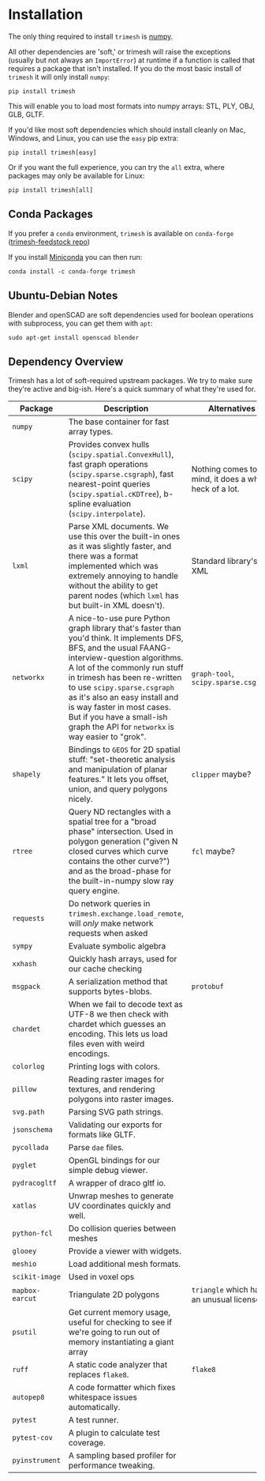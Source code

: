 Installation
=====================

The only thing required to install `trimesh` is
[numpy](http://www.numpy.org/).

All other dependencies are \'soft,\' or trimesh will raise the exceptions (usually but not always an `ImportError`) at runtime if a function is called that requires a package that isn\'t installed. If you do the most basic install of `trimesh` it will only install `numpy`:

```
pip install trimesh
```

This will enable you to load most formats into numpy arrays: STL, PLY, OBJ, GLB, GLTF.

If you\'d like most soft dependencies which should install cleanly on Mac, Windows, and Linux, you can use the `easy` pip extra:

```
pip install trimesh[easy]
```

Or if you want the full experience, you can try the `all` extra, where packages may only be available for Linux:
```
pip install trimesh[all]
```


Conda Packages
--------------

If you prefer a `conda` environment, `trimesh` is available on `conda-forge` ([trimesh-feedstock repo](https://github.com/conda-forge/trimesh-feedstock))


If you install [Miniconda](https://conda.io/docs/install/quick.html) you can then run:

```
conda install -c conda-forge trimesh
```
      
Ubuntu-Debian Notes
-------------------

Blender and openSCAD are soft dependencies used for boolean operations with subprocess, you can get them with `apt`:

```
sudo apt-get install openscad blender
```

Dependency Overview
--------------------

Trimesh has a lot of soft-required upstream packages. We try to make sure they're active and big-ish. Here's a quick summary of what they're used for.

 
| Package | Description | Alternatives | Level |
| ------  | ---------   | ----------   | ----- |
| `numpy` | The base container for fast array types. | | `required` | 
| `scipy` | Provides convex hulls (`scipy.spatial.ConvexHull`), fast graph operations (`scipy.sparse.csgraph`), fast nearest-point queries (`scipy.spatial.cKDTree`), b-spline evaluation (`scipy.interpolate`). | Nothing comes to mind, it does a whole heck of a lot. | `easy` |  
| `lxml` | Parse XML documents. We use this over the built-in ones as it was slightly faster, and there was a format implemented which was extremely annoying to handle without the ability to get parent nodes (which `lxml` has but built-in XML doesn't). | Standard library's XML | `easy` |
| `networkx` | A nice-to-use pure Python graph library that's faster than you'd think. It implements DFS, BFS, and the usual FAANG-interview-question algorithms. A lot of the commonly run stuff in trimesh has been re-written to use `scipy.sparse.csgraph` as it's also an easy install and is way faster in most cases. But if you have a small-ish graph the API for `networkx` is way easier to "grok". | `graph-tool`, `scipy.sparse.csgraph` | `easy` |
| `shapely` | Bindings to `GEOS` for 2D spatial stuff: "set-theoretic analysis and manipulation of planar features." It lets you offset, union, and query polygons nicely. | `clipper` maybe? | `easy` | 
| `rtree` | Query ND rectangles with a spatial tree for a "broad phase" intersection. Used in polygon generation ("given N closed curves which curve contains the other curve?") and as the broad-phase for the built-in-numpy slow ray query engine. | `fcl` maybe? | `easy` |
|`requests`| Do network queries in `trimesh.exchange.load_remote`, will *only* make network requests when asked | | `easy`|
|`sympy`| Evaluate symbolic algebra | | `easy`|
|`xxhash`| Quickly hash arrays, used for our cache checking | | `easy`|
|`msgpack`| A serialization method that supports bytes-blobs. | `protobuf` | `easy`|
|`chardet`| When we fail to decode text as UTF-8 we then check with chardet which guesses an encoding. This lets us load files even with weird encodings. | | `easy`|
|`colorlog`| Printing logs with colors. | | `easy`|
|`pillow`| Reading raster images for textures, and rendering polygons into raster images. | | `easy`|
|`svg.path`| Parsing SVG path strings. | | `easy`|
|`jsonschema`| Validating our exports for formats like GLTF. | | `easy`|
|`pycollada`| Parse `dae` files. | | `easy`|
|`pyglet`| OpenGL bindings for our simple debug viewer. | | `easy`|
|`pydracogltf`| A wrapper of draco gltf io. | | `easy`|
|`xatlas`| Unwrap meshes to generate UV coordinates quickly and well. | | `all`|
|`python-fcl`| Do collision queries between meshes | | `all`|
|`glooey`| Provide a viewer with widgets. | | `all`|
|`meshio`| Load additional mesh formats. | | `all`|
|`scikit-image`| Used in voxel ops | | `all`|
|`mapbox-earcut`| Triangulate 2D polygons | `triangle` which has an unusual license | `all`|
|`psutil`| Get current memory usage, useful for checking to see if we're going to run out of memory instantiating a giant array | | `all`|
|`ruff`| A static code analyzer that replaces `flake8`. | `flake8` | `test`|
|`autopep8`| A code formatter which fixes whitespace issues automatically. | | `test`|
|`pytest`| A test runner. | | `test`|
|`pytest-cov`| A plugin to calculate test coverage. | | `test`|
|`pyinstrument`| A sampling based profiler for performance tweaking. | | `test`|
